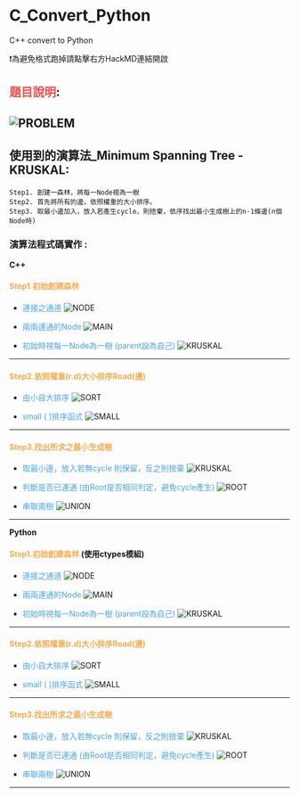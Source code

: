 # C_Convert_Python
C++  convert to Python

:heavy_exclamation_mark:為避免格式跑掉請點擊右方HackMD連結開啟
## <font color="#EE5151">題目說明</font>:
![PROBLEM](https://upload.cc/i1/2020/10/21/yfFo0C.png)  
---
## 使用到的演算法_Minimum Spanning Tree - KRUSKAL:
	Step1. 創建一森林，將每一Node視為一樹
	Step2. 首先將所有的邊，依照權重的大小排序。
	Step3. 取最小邊加入，放入若產生cycle，則捨棄，依序找出最小生成樹上的n-1條邊(n個Node時)
### 演算法程式碼實作 : 
__C++__
#### <font color="#F5AC54">Step1.初始創建森林</font>
- <font color="#4DA3E3">連接之通道</font>
![NODE](https://upload.cc/i1/2020/10/21/ztoInT.png)  

- <font color="#4DA3E3">兩兩連通的Node</font>
![MAIN](https://upload.cc/i1/2020/10/21/yjcIav.png)  

- <font color="#4DA3E3">初始時視每一Node為一樹 (parent設為自己)</font>
![KRUSKAL](https://upload.cc/i1/2020/10/21/vcrR5k.png)  
---	
#### <font color="#F5AC54"> Step2.依照權重(r.d)大小排序Road(邊)</font>
- <font color="#4DA3E3">由小自大排序</font>
![SORT](https://upload.cc/i1/2020/10/21/EhbgWJ.png)  

- <font color="#4DA3E3"> small ( )排序函式</font>
![SMALL](https://upload.cc/i1/2020/10/21/EZfmQ0.png)  
---
#### <font color="#F5AC54">Step3.找出所求之最小生成樹</font>
- <font color="#4DA3E3">取最小邊，放入若無cycle 則保留，反之則捨棄</font>
![KRUSKAL](https://upload.cc/i1/2020/10/21/uQLxde.png)  

- <font color="#4DA3E3">判斷是否已連通 (由Root是否相同判定，避免cycle產生)</font>
![ROOT](https://upload.cc/i1/2020/10/21/Jvuolg.png
)  

- <font color="#4DA3E3">串聯兩樹</font>
![UNION](https://upload.cc/i1/2020/10/21/jztMWf.png)  
---
__Python__
#### <font color="#F5AC54">Step1.初始創建森林</font> (使用ctypes模組)
- <font color="#4DA3E3">連接之通道</font>
![NODE](https://upload.cc/i1/2020/10/21/957Omh.png
)  

- <font color="#4DA3E3">兩兩連通的Node</font>
![MAIN](https://upload.cc/i1/2020/10/21/NKvpuD.png
)  

- <font color="#4DA3E3">初始時視每一Node為一樹 (parent設為自己)</font>
![KRUSKAL](https://upload.cc/i1/2020/10/21/Koq8mB.png)  
---	
#### <font color="#F5AC54"> Step2.依照權重(r.d)大小排序Road(邊)</font>
- <font color="#4DA3E3">由小自大排序</font>
![SORT](https://upload.cc/i1/2020/10/21/dZwix5.png)  

- <font color="#4DA3E3"> small ( )排序函式</font>
![SMALL](https://upload.cc/i1/2020/10/21/wXQvVp.png)  
---
#### <font color="#F5AC54">Step3.找出所求之最小生成樹</font>
- <font color="#4DA3E3">取最小邊，放入若無cycle 則保留，反之則捨棄</font>
![KRUSKAL](https://upload.cc/i1/2020/10/21/TNyZau.png)  

- <font color="#4DA3E3">判斷是否已連通 (由Root是否相同判定，避免cycle產生)</font>
![ROOT](https://upload.cc/i1/2020/10/21/OEBTNA.png)  

- <font color="#4DA3E3">串聯兩樹</font>
![UNION](https://upload.cc/i1/2020/10/21/ObW16e.png)  
---

